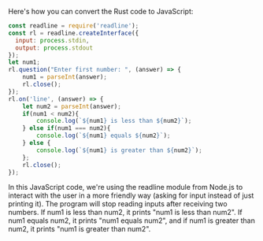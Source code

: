  Here's how you can convert the Rust code to JavaScript:

```javascript
const readline = require('readline');
const rl = readline.createInterface({
  input: process.stdin,
  output: process.stdout
});
let num1;
rl.question("Enter first number: ", (answer) => {
    num1 = parseInt(answer);
    rl.close();
});
rl.on('line', (answer) => {
    let num2 = parseInt(answer);
    if(num1 < num2){
        console.log(`${num1} is less than ${num2}`);
    } else if(num1 === num2){
        console.log(`${num1} equals ${num2}`);
    } else {
        console.log(`${num1} is greater than ${num2}`);
    };
    rl.close();
});
``` 

In this JavaScript code, we're using the readline module from Node.js to interact with the user in a more friendly way (asking for input instead of just printing it). The program will stop reading inputs after receiving two numbers. If num1 is less than num2, it prints "num1 is less than num2". If num1 equals num2, it prints "num1 equals num2", and if num1 is greater than num2, it prints "num1 is greater than num2".
